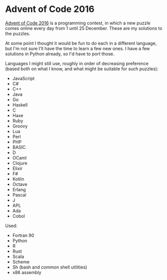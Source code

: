 # Advent of Code 2016

[Advent of Code 2016](http://adventofcode.com/2016) is a programming contest,
in which a new puzzle comes online every day from 1 until 25 December. These
are my solutions to the puzzles.

At some point I thought it would be fun to do each in a different
language, but I'm not sure I'll have the time to learn a few new
ones. I have a few solutions in Python already, so I'd have to
port those.

Languages I might still use, roughly in order of decreasing preference (based
both on what I know, and what might be suitable for such puzzles):

* JavaScript
* C#
* C++
* Java
* Go
* Haskell
* C
* Haxe
* Ruby
* Groovy
* Lua
* Perl
* PHP
* BASIC
* D
* OCaml
* Clojure
* Elixir
* F#
* Kotlin
* Octave
* Erlang
* Pascal
* J
* APL
* Ada
* Cobol

Used:

* Fortran 90
* Python
* R
* Rust
* Scala
* Scheme
* Sh (bash and common shell utilities)
* x86 assembly
